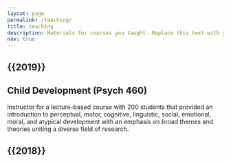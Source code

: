 ```yaml
---
layout: page
permalink: /teaching/
title: teaching
description: Materials for courses you taught. Replace this text with your description.
nav: true
---
```


<h2 class="year">{{2019}}</h2>

## Child Development (Psych 460)

<p> Instructor for a lecture-based course with 200 students that provided an introduction to perceptual, motor, cognitive, linguistic, social, emotional, moral, and atypical development with an emphasis on broad themes and theories uniting a diverse field of research.

<h2 class="year">{{2018}}</h2>
